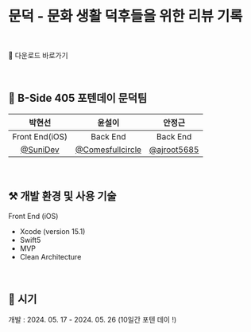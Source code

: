 # 문덕 - 문화 생활 덕후들을 위한 리뷰 기록

<br>

📱 다운로드 바로가기

<br>

## 🐥 B-Side 405 포텐데이 문덕팀 
|박현선|윤설이|안정근|
|:---:|:---:|:---:|
|Front End(iOS)|Back End|Back End|
|[@SuniDev](https://github.com/SuniDev)|[@Comesfullcircle](https://github.com/Comesfullcircle)|[@ajroot5685](https://github.com/ajroot5685)|

<br>

## ⚒️ 개발 환경 및 사용 기술
Front End (iOS)
- Xcode (version 15.1)
- Swift5
- MVP
- Clean Architecture

<br>

## 📆 시기
개발 : 2024. 05. 17 - 2024. 05. 26 (10일간 포텐 데이 !)

